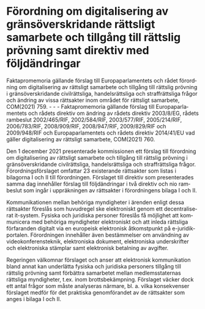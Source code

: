 # Förordning om digitalisering av gränsöverskridande rättsligt samarbete och tillgång till rättslig prövning samt direktiv med följdändringar

Faktapromemoria gällande förslag till Europa­parla­mentets och rådet förord­ning om digitali­sering av rätts­ligt sam­arbete och tillgång till rätts­lig pröv­ning i gräns­överskri­dande civil­rättsliga, handels­rättsliga och straff­rättsliga frågor och ändring av vissa rätts­akter inom området för rätts­ligt sam­arbete, COM(2021) 759.
- - -
Faktapromemoria gällande förslag till Europa­parla­mentets och rådets direktiv om ändring av rådets direktiv 2003/8/EG, rådets rambeslut 2002/465/RIF, 2002/584/RIF, 2003/577/RIF, 2005/214/RIF, 2006/783/RIF, 2008/909/RIF, 2008/947/RIF, 2009/829/RIF och 2009/948/RIF och Europa­parla­mentets och rådets direktiv 2014/41/EU vad gäller digitali­sering av rättsligt sam­arbete, COM(2021) 760.

Den 1 december 2021 presen­terade kom­missionen ett förslag till förord­ning om digitali­sering av rättsligt sam­arbete och tillgång till rättslig prövning i gräns­över­skridande civil­rättsliga, handels­rättsliga och straff­rättsliga frågor. Förord­nings­förslaget omfattar 23 existe­rande rätts­akter som listas i bilagorna I och II till förord­ningen. Förslaget till direktiv som presen­terades samma dag innehåller förslag till följd­ändringar i två direktiv och nio ram­beslut som ingår i uppräk­ningen av rättsakter i förord­ningens bilaga I och II.

Kommunika­tionen mellan behöriga myndig­heter i ärenden enligt dessa rättsakter föreslås som huvud­regel ske elektro­niskt genom ett decen­tralise­rat it-system. Fysiska och juridiska personer föreslås få möjlighet att kom­muni­cera med behöriga myndig­heter elektro­niskt och att inleda rätts­liga förfaranden digitalt via en europeisk elektro­nisk åtkomst­punkt på e-juridik­portalen. Förord­ningen inne­håller även bestäm­melser om användning av video­konferens­teknik, elektro­niska dokument, elektro­niska under­skrifter och elektro­niska stämplar samt elektro­nisk betal­ning av avgifter.

Regeringen välkom­nar förslaget och anser att elektro­nisk kommuni­kation bland annat kan under­lätta fysiska och juridiska perso­ners tillgång till rättslig pröv­ning samt förbättra sam­arbetet mellan medlems­staternas rättsliga myndig­heter, t.ex. inom brotts­bekämp­ning. Förslaget väcker dock ett antal frågor som måste analy­seras närmare, bl. a. vilka konse­kvenser för­slaget medför för det praktiska genom­förandet av de rätts­akter som anges i bilaga I och II.
